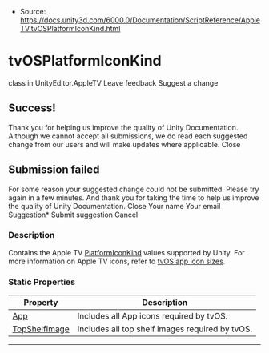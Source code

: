 * Source: https://docs.unity3d.com/6000.0/Documentation/ScriptReference/AppleTV.tvOSPlatformIconKind.html

# tvOSPlatformIconKind
class in UnityEditor.AppleTV
Leave feedback
Suggest a change
## Success!
Thank you for helping us improve the quality of Unity Documentation. Although we cannot accept all submissions, we do read each suggested change from our users and will make updates where applicable.
Close
## Submission failed
For some reason your suggested change could not be submitted. Please <a>try again</a> in a few minutes. And thank you for taking the time to help us improve the quality of Unity Documentation.
Close
Your name Your email Suggestion* Submit suggestion
Cancel
### Description
Contains the Apple TV [PlatformIconKind](https://docs.unity3d.com/6000.0/Documentation/ScriptReference/PlatformIconKind.html) values supported by Unity.
For more information on Apple TV icons, refer to [tvOS app icon sizes](https://developer.apple.com/design/human-interface-guidelines/app-icons#tvOS-app-icon-sizes).
### Static Properties
Property | Description  
---|---  
[App](https://docs.unity3d.com/6000.0/Documentation/ScriptReference/AppleTV.tvOSPlatformIconKind.App.html) | Includes all App icons required by tvOS.  
[TopShelfImage](https://docs.unity3d.com/6000.0/Documentation/ScriptReference/AppleTV.tvOSPlatformIconKind.TopShelfImage.html) | Includes all top shelf images required by tvOS.  
* * *

